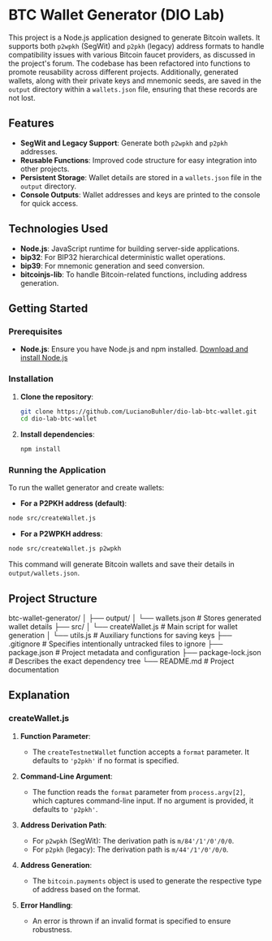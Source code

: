 # BTC Wallet Generator (DIO Lab)

This project is a Node.js application designed to generate Bitcoin wallets. It supports both `p2wpkh` (SegWit) and `p2pkh` (legacy) address formats to handle compatibility issues with various Bitcoin faucet providers, as discussed in the project's forum. The codebase has been refactored into functions to promote reusability across different projects. Additionally, generated wallets, along with their private keys and mnemonic seeds, are saved in the `output` directory within a `wallets.json` file, ensuring that these records are not lost.

## Features

- **SegWit and Legacy Support**: Generate both `p2wpkh` and `p2pkh` addresses.
- **Reusable Functions**: Improved code structure for easy integration into other projects.
- **Persistent Storage**: Wallet details are stored in a `wallets.json` file in the `output` directory.
- **Console Outputs**: Wallet addresses and keys are printed to the console for quick access.

## Technologies Used

- **Node.js**: JavaScript runtime for building server-side applications.
- **bip32**: For BIP32 hierarchical deterministic wallet operations.
- **bip39**: For mnemonic generation and seed conversion.
- **bitcoinjs-lib**: To handle Bitcoin-related functions, including address generation.

## Getting Started

### Prerequisites

- **Node.js**: Ensure you have Node.js and npm installed. [Download and install Node.js](https://nodejs.org/)

### Installation

1. **Clone the repository**:
   ```bash
   git clone https://github.com/LucianoBuhler/dio-lab-btc-wallet.git
   cd dio-lab-btc-wallet
   ```

2. **Install dependencies**:
   ```bash
   npm install
   ```

### Running the Application
To run the wallet generator and create wallets:

  - **For a P2PKH address (default)**: 

  ```bash
  node src/createWallet.js
  ```

  - **For a P2WPKH address**:
  
  ```bash 
  node src/createWallet.js p2wpkh
  ```

This command will generate Bitcoin wallets and save their details in `output/wallets.json`.

## Project Structure

btc-wallet-generator/
│
├── output/
│   └── wallets.json          # Stores generated wallet details
├── src/
│   └── createWallet.js       # Main script for wallet generation
│   └── utils.js              # Auxiliary functions for saving keys
├── .gitignore                # Specifies intentionally untracked files to ignore
├── package.json              # Project metadata and configuration
├── package-lock.json         # Describes the exact dependency tree
└── README.md                 # Project documentation

## Explanation

### createWallet.js

1. **Function Parameter**:
   - The `createTestnetWallet` function accepts a `format` parameter. It defaults to `'p2pkh'` if no format is specified.

2. **Command-Line Argument**:
   - The function reads the `format` parameter from `process.argv[2]`, which captures command-line input. If no argument is provided, it defaults to `'p2pkh'`.

3. **Address Derivation Path**:
   - For `p2wpkh` (SegWit): The derivation path is `m/84'/1'/0'/0/0`.
   - For `p2pkh` (legacy): The derivation path is `m/44'/1'/0'/0/0`.

4. **Address Generation**:
   - The `bitcoin.payments` object is used to generate the respective type of address based on the format.

5. **Error Handling**:
   - An error is thrown if an invalid format is specified to ensure robustness.

